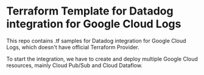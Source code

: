 # Terraform Template for Datadog integration for Google Cloud Logs
This repo contains .tf samples for Datadog integration for Google Cloud Logs, which doesn't have official Terraform Provider.

To start the integration, we have to create and deploy multiple Google Cloud resources, mainly Cloud Pub/Sub and Cloud Dataflow.
